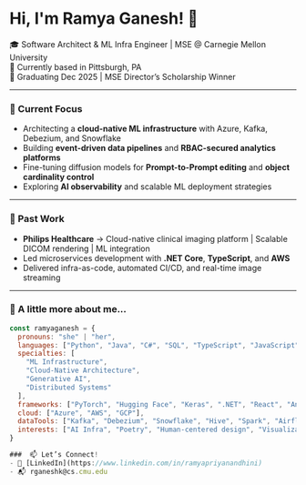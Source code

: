 # Hi, I'm Ramya Ganesh! 👋

🎓 Software Architect & ML Infra Engineer | MSE @ Carnegie Mellon University  
📍 Currently based in Pittsburgh, PA  
📅 Graduating Dec 2025 | MSE Director’s Scholarship Winner

---

### 🔭 Current Focus
- Architecting a **cloud-native ML infrastructure** with Azure, Kafka, Debezium, and Snowflake  
- Building **event-driven data pipelines** and **RBAC-secured analytics platforms**  
- Fine-tuning diffusion models for **Prompt-to-Prompt editing** and **object cardinality control**  
- Exploring **AI observability** and scalable ML deployment strategies

---

### 💼 Past Work
- **Philips Healthcare** → Cloud-native clinical imaging platform | Scalable DICOM rendering | ML integration  
- Led microservices development with **.NET Core**, **TypeScript**, and **AWS**  
- Delivered infra-as-code, automated CI/CD, and real-time image streaming

---

### 🧠 A little more about me...

```js
const ramyaganesh = {
  pronouns: "she" | "her",
  languages: ["Python", "Java", "C#", "SQL", "TypeScript", "JavaScript"],
  specialties: [
    "ML Infrastructure", 
    "Cloud-Native Architecture", 
    "Generative AI", 
    "Distributed Systems"
  ],
  frameworks: ["PyTorch", "Hugging Face", "Keras", ".NET", "React", "Angular"],
  cloud: ["Azure", "AWS", "GCP"],
  dataTools: ["Kafka", "Debezium", "Snowflake", "Hive", "Spark", "Airflow"],
  interests: ["AI Infra", "Poetry", "Human-centered design", "Visualization"]
}

###  📫 Let’s Connect!
- 🔗 [LinkedIn](https://www.linkedin.com/in/ramyapriyanandhini)
- 📬 rganeshk@cs.cmu.edu


